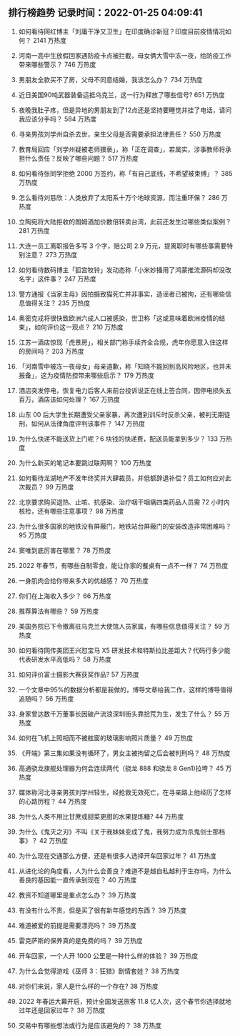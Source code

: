 
## 排行榜趋势 记录时间：2022-01-25 04:09:41
  
  1. 如何看待网红博主「刘庸干净又卫生」在印度确诊新冠？印度目前疫情情况如何？ 2141 万热度
    
  2. 河南一高中生放假回家遇防疫卡点被拦截，母女俩大雪中冻一夜，给防疫工作带来哪些警示？ 746 万热度
    
  3. 男朋友全款买不了房，父母不同意结婚，我该怎么办？ 734 万热度
    
  4. 近日美国90吨武器装备运抵乌克兰，这一行为释放了哪些信号? 651 万热度
    
  5. 夜晚我肚子疼，但是异地的男朋友到了12点还是坚持要睡觉并挂了电话，请问我应该分手吗？ 584 万热度
    
  6. 寻亲男孩刘学州自杀去世，亲生父母是否需要承担法律责任？ 550 万热度
    
  7. 教育局回应「刘学州疑被老师猥亵」，称「正在调查」，若属实，涉事教师将承担什么责任？反映了哪些问题？ 517 万热度
    
  8. 如何看待张同学拒绝 2000 万签约，称「有自己底线，不希望被束缚」？ 385 万热度
    
  9. 怎么看待刘慈欣：人类放弃了太阳系十万个地球资源，而注重环保？ 286 万热度
    
  10. 立陶宛将大陆拒收的朗姆酒加价数倍转卖台湾，此前还发生过哪些类似案例？ 281 万热度
    
  11. 大连一员工离职报告多写 3 个字，赔公司 2.9 万元，提离职时有哪些事需要特别注意？ 273 万热度
    
  12. 如何看待数码博主「狐宫牧铃」发动态称「小米妙播用了鸿蒙推流源码却没改名字」这件事？ 247 万热度
    
  13. 警方通报《当家主母》因拍摄致猫死亡并非事实，造谣者已被拘，还有哪些信息值得关注？ 235 万热度
    
  14. 奥密克戎将很快致欧洲六成人口被感染，世卫称「这或意味着欧洲疫情的结束」，如何评价这一观点？ 210 万热度
    
  15. 江苏一酒店惊现「虎景房」，相关部门称手续齐全合规，虎年你愿意入住这样的房间吗？ 203 万热度
    
  16. 「河南雪中被冻一夜母女」母亲道歉，称「知晓不能回到高风险地区，也并未报备」，这为疫情防控带来哪些启示？ 179 万热度
    
  17. 酒店突发停电，恢复电力后客人来前台投诉说正在线上签合同，因停电损失五百万，酒店该如何处理？ 167 万热度
    
  18. 山东 00 后大学生长期遭受父亲家暴，再次遭到训斥时反杀父亲，被判无期徒刑，如何从法律角度评判该事件？ 147 万热度
    
  19. 为什么快递不能送货上门呢？6 块钱的快递费，配送员能拿到多少？ 133 万热度
    
  20. 为什么新买的笔记本要跳过联网啊？ 100 万热度
    
  21. 如何看待龙湖地产不发年终奖并大肆裁员，并低额辞退补偿？员工如何应对此次裁员？ 99 万热度
    
  22. 北京要求购买退热、止咳、抗感染、治疗咽干咽痛四类药品人员需 72 小时内核检，还有哪些注意事项？ 98 万热度
    
  23. 为什么很多国家的地铁没有屏蔽门，地铁站台屏蔽门的安装改造非常困难吗？ 95 万热度
    
  24. 窦唯到底厉害在哪里？ 78 万热度
    
  25. 2022 年春节，有哪些自制零食，能让你家的餐桌有一点不一样？ 74 万热度
    
  26. 一身肌肉会给你带来多大的优越感？ 70 万热度
    
  27. 你们在上海收入多少？ 66 万热度
    
  28. 推荐算法有哪些？ 59 万热度
    
  29. 美国务院已下令撤离驻乌克兰大使馆人员家属，有哪些信息值得关注？ 59 万热度
    
  30. 如何看待网传美团王兴怼宝马 X5 研发技术和特斯拉比差距大？代码行多少能代表研发水平高低吗？ 58 万热度
    
  31. 如何评价富士摄影大赛获奖作品? 57 万热度
    
  32. 一个文章中95%的数据分析都是我做的，博导文章给我二作，这样的博导值得追随吗？ 56 万热度
    
  33. 身家曾达数千万董事长因破产流浪深圳街头靠拾荒为生，发生了什么？ 55 万热度
    
  34. 如何在飞机上照相而不被舷窗的玻璃影响照片质量？ 49 万热度
    
  35. 《开端》第三集如果没有循环了，男女主被拘留之后会被判刑吗？ 48 万热度
    
  36. 高通骁龙旗舰处理器为何会连续两代（骁龙 888 和骁龙 8 Gen1)拉垮？ 45 万热度
    
  37. 媒体称河北寻亲男孩刘学州轻生，经抢救无效死亡，在寻亲路上他经历了怎样的心路历程？ 44 万热度
    
  38. 为什么人类不用比甘蔗或甜菜更甜的水果提炼糖? 44 万热度
    
  39. 为什么《鬼灭之刃》不叫《关于我妹妹变成了鬼，我努力成为杀鬼剑士那档事》？ 42 万热度
    
  40. 为什么现在交通那么方便，还是有很多人选择开车回家过年？ 41 万热度
    
  41. 从进化论的角度看，人为什么会善良？难道不是越自私越利于生存吗，为什么善良的基因能一直传承到现在？ 40 万热度
    
  42. 教资不知道哪里是重点怎么办？ 39 万热度
    
  43. 有没有什么不贵，但是买了很有新年感觉的东西？ 39 万热度
    
  44. 难道被爱的前提是需要漂亮吗？ 39 万热度
    
  45. 雷克萨斯的保养真的是免费的吗？ 39 万热度
    
  46. 开车回家，一个人开 1000 公里是一种什么样的体验？ 39 万热度
    
  47. 为什么会觉得游戏《巫师 3：狂猎》剧情套娃？ 38 万热度
    
  48. 对你们来说，家人是什么样的一个存在? 38 万热度
    
  49. 2022 年春运大幕开启，预计全国发送旅客 11.8 亿人次，这个春节你选择就地过年还是回家过年？ 38 万热度
    
  50. 交易中有哪些想法或行为是应该避免的？ 38 万热度
    